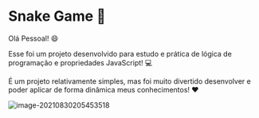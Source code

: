 # Snake Game :snake:

Olá Pessoal! :smile:

Esse foi um projeto desenvolvido para estudo e prática de lógica de programação e propriedades JavaScript! :computer:

É um projeto relativamente simples, mas foi muito divertido desenvolver e poder aplicar de forma dinâmica meus conhecimentos! :heart: 

![image-20210830205453518](C:\Users\jade.diniz\AppData\Roaming\Typora\typora-user-images\image-20210830205453518.png)

